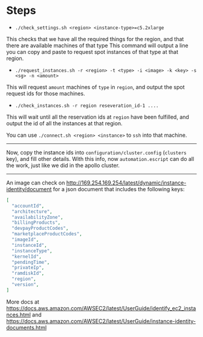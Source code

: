 # Steps

- `./check_settings.sh <region> <instance-type>=c5.2xlarge`

This checks that we have all the required things for the region, and that there are available machines of that type
This command will output a line you can copy and paste to request spot instances of that type at that region.

- `./request_instances.sh -r <region> -t <type> -i <image> -k <key> -s <sg> -n <amount>`

This will request `amount` machines of `type` in `region`, and output the spot request ids for those machines.

- `./check_instances.sh -r region reseveration_id-1 ....`

This will wait until all the reservation ids at `region` have been fulfilled, and output the id of all the instances
at that region.

You can use `./connect.sh <region> <instance>` to `ssh` into that machine.

---

Now, copy the instance ids into `configuration/cluster.config` (`clusters` key), and fill other details. With this info,
now `automation.escript` can do all the work, just like we did in the apollo cluster.

---

An image can check on http://169.254.169.254/latest/dynamic/instance-identity/document for a json document that includes the following keys:

```json
[
  "accountId",
  "architecture",
  "availabilityZone",
  "billingProducts",
  "devpayProductCodes",
  "marketplaceProductCodes",
  "imageId",
  "instanceId",
  "instanceType",
  "kernelId",
  "pendingTime",
  "privateIp",
  "ramdiskId",
  "region",
  "version",
]
```

More docs at https://docs.aws.amazon.com/AWSEC2/latest/UserGuide/identify_ec2_instances.html and https://docs.aws.amazon.com/AWSEC2/latest/UserGuide/instance-identity-documents.html
